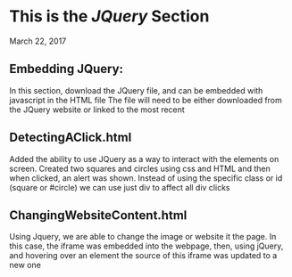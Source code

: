 This is the *JQuery* Section
=====

March 22, 2017

Embedding JQuery:
-----
In this section, download the JQuery file, and can be embedded with javascript in the HTML file
The file will need to be either downloaded from the JQuery website or linked to the most recent

DetectingAClick.html
-----
Added the ability to use JQuery as a way to interact with the elements on screen. 
Created two squares and circles using css and HTML and then when clicked, an alert was shown. 
Instead of using the specific class or id (square or #circle) we can use just div to affect all div clicks

ChangingWebsiteContent.html
-----
Using Jquery, we are able to change the image or website it the page.
In this case, the iframe was embedded into the webpage, then, using jQuery, and hovering over an element the source of this iframe was updated to a new one

